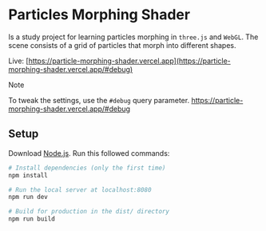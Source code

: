 # Particles Morphing Shader

<!-- used star wars helmets to morph particles  -->

Is a study project for learning particles morphing in `three.js` and `WebGL`. The scene consists of a grid of particles that morph into different shapes.

Live: [https://particle-morphing-shader.vercel.app](https://particle-morphing-shader.vercel.app/#debug)

> [!NOTE]
> To tweak the settings, use the `#debug` query parameter. 
> https://particle-morphing-shader.vercel.app/#debug


## Setup
Download [Node.js](https://nodejs.org/en/download/).
Run this followed commands:

``` bash
# Install dependencies (only the first time)
npm install

# Run the local server at localhost:8080
npm run dev

# Build for production in the dist/ directory
npm run build
```
